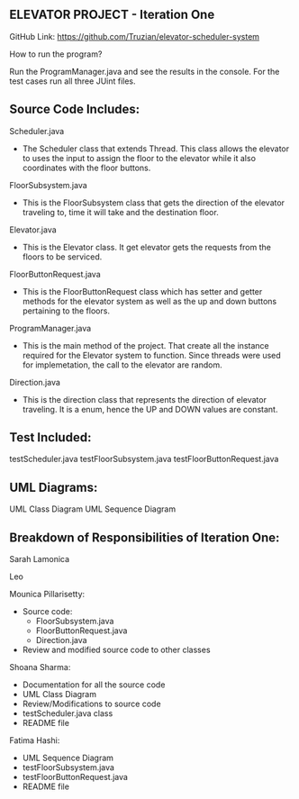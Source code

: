ELEVATOR PROJECT - Iteration One
--------------------------------
GitHub Link: https://github.com/Truzian/elevator-scheduler-system

How to run the program?

Run the ProgramManager.java and see the results in the console. For the test cases run all three
JUint files.

Source Code Includes:
---------------------
Scheduler.java
- The Scheduler class that extends Thread. This class allows the elevator to uses the input to assign the floor to the elevator while it also coordinates with the floor buttons.

FloorSubsystem.java
- This is the FloorSubsystem class that gets the direction of the elevator traveling to, time it will take and the destination floor.

Elevator.java
- This is the Elevator class. It get elevator gets the requests from the floors to be serviced.

FloorButtonRequest.java
- This is the FloorButtonRequest class which has setter and getter methods for the elevator  system as well as the up and down buttons pertaining to the floors.
 
ProgramManager.java
- This is the main method of the project. That create all the instance required for the Elevator system to function. Since threads were used for implemetation, the call to the elevator are random. 

Direction.java
- This is the direction class that represents the direction of elevator traveling. It is a enum, hence the UP and DOWN values are constant.

Test Included:
--------------
testScheduler.java
testFloorSubsystem.java
testFloorButtonRequest.java

UML Diagrams:
--------------
UML Class Diagram
UML Sequence Diagram

Breakdown of Responsibilities of Iteration One:
-----------------------------------------------
Sarah Lamonica

Leo

Mounica Pillarisetty:
- Source code:
     - FloorSubsystem.java
     - FloorButtonRequest.java
     - Direction.java
- Review and modified source code to other classes

Shoana Sharma:
- Documentation for all the source code
- UML Class Diagram
- Review/Modifications to source code
- testScheduler.java class
- README file

Fatima Hashi:
- UML Sequence Diagram
- testFloorSubsystem.java
- testFloorButtonRequest.java
- README file
